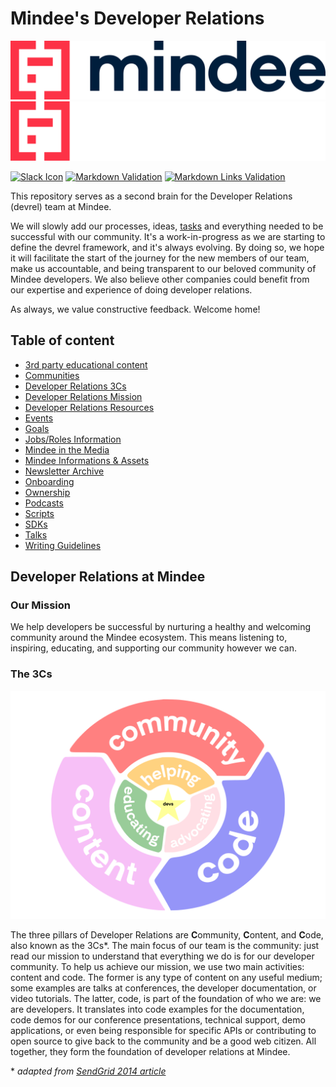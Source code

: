 # Mindee's Developer Relations

![Mindee Logo](resources/mindee/logo.svg#gh-light-mode-only)![Mindee Logo](resources/mindee/logo-white.svg#gh-dark-mode-only)

[![Slack Icon](https://img.shields.io/badge/-Join%20our%20community-yellow?logo=slack)](https://slack.mindee.com) [![Markdown Validation](https://github.com/mindee/devrel/actions/workflows/check-markdown.yml/badge.svg)](https://github.com/mindee/devrel/actions/workflows/check-markdown.yml) [![Markdown Links Validation](https://github.com/mindee/devrel/actions/workflows/check-links.yml/badge.svg)](https://github.com/mindee/devrel/actions/workflows/check-links.yml)

This repository serves as a second brain for the Developer Relations (devrel) team at Mindee.

We will slowly add our processes, ideas, [tasks](https://github.com/mindee/devrel/issues) and everything needed to be successful with our community. It's a work-in-progress as we are starting to define the devrel framework, and it's always evolving. By doing so, we hope it will facilitate the start of the journey for the new members of our team, make us accountable, and being transparent to our beloved community of Mindee developers. We also believe other companies could benefit from our expertise and experience of doing developer relations.

As always, we value constructive feedback. Welcome home!

## Table of content

- [3rd party educational content](content/educational.md)
- [Communities](communities/README.md)
- [Developer Relations 3Cs](#the-3cs)
- [Developer Relations Mission](#our-mission)
- [Developer Relations Resources](resources/devrel.md)
- [Events](events/README.md)
- [Goals](goals/README.md)
- [Jobs/Roles Information](jobs/README.md)
- [Mindee in the Media](content/media.md)
- [Mindee Informations & Assets](resources/mindee.md)
- [Newsletter Archive](content/newsletter/README.md)
- [Onboarding](onboarding/onboarding.md)
- [Ownership](devrel/ownership.md)
- [Podcasts](content/podcasts.md)
- [Scripts](scripts/README.md)
- [SDKs](sdks/README.md)
- [Talks](content/talks.md)
- [Writing Guidelines](content/writing/README.md)

## Developer Relations at Mindee

### Our Mission
We help developers be successful by nurturing a healthy and welcoming community around the Mindee ecosystem. This means listening to, inspiring, educating, and supporting our community however we can.

### The 3Cs

![The foundation of devrel explained in the next paragraph](img/devrel-3Cs.svg)

The three pillars of Developer Relations are **C**ommunity, **C**ontent, and **C**ode, also known as the 3Cs*. The main focus of our team is the community: just read our mission to understand that everything we do is for our developer community. To help us achieve our mission, we use two main activities: content and code. The former is any type of content on any useful medium; some examples are talks at conferences, the developer documentation, or video tutorials. The latter, code, is part of the foundation of who we are: we are developers. It translates into code examples for the documentation, code demos for our conference presentations, technical support, demo applications, or even being responsible for specific APIs or contributing to open source to give back to the community and be a good web citizen. All together, they form the foundation of developer relations at Mindee.

\* _adapted from [SendGrid 2014 article](https://sendgrid.com/blog/3-cs-developer-relations/)_
